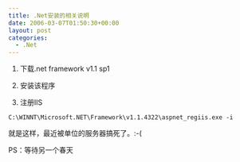 ```yaml
---
title: .Net安装的相关说明
date: 2006-03-07T01:50:30+00:00
layout: post
categories:
  - .Net
---
```


1. 下载.net framework v1.1 sp1

2. 安装该程序

3. 注册IIS
```
C:\WINNT\Microsoft.NET\Framework\v1.1.4322\aspnet_regiis.exe -i
```
就是这样，最近被单位的服务器搞死了。:-(

PS：等待另一个春天